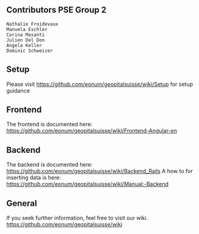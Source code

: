 ## Contributors PSE Group 2

	Nathalie Froidevaux
	Manuela Eschler
	Corina Masanti
	Julien Del Don
	Angela Keller
	Dominic Schweizer
## Setup 
Please visit https://github.com/eonum/geopitalsuisse/wiki/Setup for setup guidance

## Frontend
The frontend is documented here: https://github.com/eonum/geopitalsuisse/wiki/Frontend-Angular-en

## Backend
The backend is documented here: https://github.com/eonum/geopitalsuisse/wiki/Backend_Rails
A how to for inserting data is here: https://github.com/eonum/geopitalsuisse/wiki/Manual:-Backend

## General
If you seek further information, feel free to visit our wiki. 
https://github.com/eonum/geopitalsuisse/wiki



  

<!--stackedit_data:
eyJoaXN0b3J5IjpbLTE5Mjk4MDY1MzZdfQ==
-->

